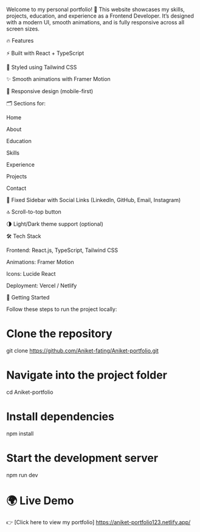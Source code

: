 Welcome to my personal portfolio! 🚀
This website showcases my skills, projects, education, and experience as a Frontend Developer.
It’s designed with a modern UI, smooth animations, and is fully responsive across all screen sizes.

🔥 Features

⚡ Built with React + TypeScript

🎨 Styled using Tailwind CSS

✨ Smooth animations with Framer Motion

📱 Responsive design (mobile-first)

🗂️ Sections for:

Home

About

Education

Skills

Experience

Projects

Contact

📌 Fixed Sidebar with Social Links (LinkedIn, GitHub, Email, Instagram)

🔝 Scroll-to-top button

🌗 Light/Dark theme support (optional)

🛠️ Tech Stack

Frontend: React.js, TypeScript, Tailwind CSS

Animations: Framer Motion

Icons: Lucide React

Deployment: Vercel / Netlify

🚀 Getting Started

Follow these steps to run the project locally:

# Clone the repository
git clone https://github.com/Aniket-fating/Aniket-portfolio.git

# Navigate into the project folder
cd Aniket-portfolio

# Install dependencies
npm install

# Start the development server
npm run dev



# 🌍 Live Demo  
👉 [Click here to view my portfolio] https://aniket-portfolio123.netlify.app/

